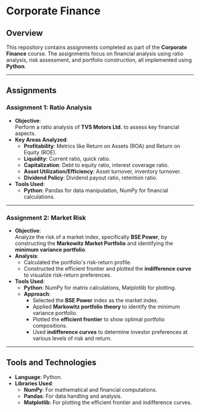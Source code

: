 # Corporate Finance  

## Overview  
This repository contains assignments completed as part of the **Corporate Finance** course. The assignments focus on financial analysis using ratio analysis, risk assessment, and portfolio construction, all implemented using **Python**.  

---

## Assignments  

### **Assignment 1: Ratio Analysis**  
- **Objective**:  
  Perform a ratio analysis of **TVS Motors Ltd.** to assess key financial aspects.  
- **Key Areas Analyzed**:  
  - **Profitability**: Metrics like Return on Assets (ROA) and Return on Equity (ROE).  
  - **Liquidity**: Current ratio, quick ratio.  
  - **Capitalization**: Debt to equity ratio, interest coverage ratio.  
  - **Asset Utilization/Efficiency**: Asset turnover, inventory turnover.  
  - **Dividend Policy**: Dividend payout ratio, retention ratio.  
- **Tools Used**:  
  - **Python**: Pandas for data manipulation, NumPy for financial calculations.  

---

### **Assignment 2: Market Risk**  
- **Objective**:  
  Analyze the risk of a market index, specifically **BSE Power**, by constructing the **Markowitz Market Portfolio** and identifying the **minimum variance portfolio**.  
- **Analysis**:  
  - Calculated the portfolio's risk-return profile.  
  - Constructed the efficient frontier and plotted the **indifference curve** to visualize risk-return preferences.  
- **Tools Used**:  
  - **Python**: NumPy for matrix calculations, Matplotlib for plotting.  
  - **Approach**:  
    - Selected the **BSE Power** index as the market index.  
    - Applied **Markowitz portfolio theory** to identify the minimum variance portfolio.  
    - Plotted the **efficient frontier** to show optimal portfolio compositions.  
    - Used **indifference curves** to determine investor preferences at various levels of risk and return.  

---

## Tools and Technologies  
- **Language**: Python.  
- **Libraries Used**:  
  - **NumPy**: For mathematical and financial computations.  
  - **Pandas**: For data handling and analysis.  
  - **Matplotlib**: For plotting the efficient frontier and indifference curves.  

